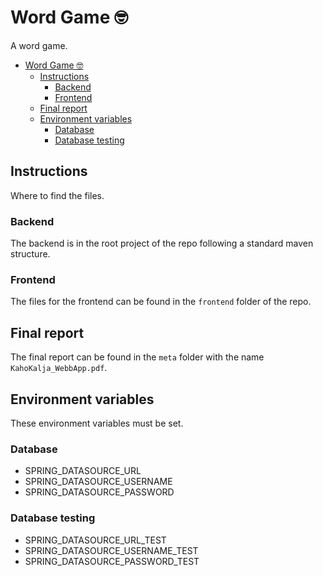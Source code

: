 # Word Game 🤓

A word game.

- [Word Game 🤓](#word-game-)
  - [Instructions](#instructions)
    - [Backend](#backend)
    - [Frontend](#frontend)
  - [Final report](#final-report)
  - [Environment variables](#environment-variables)
    - [Database](#database)
    - [Database testing](#database-testing)

## Instructions

Where to find the files.

### Backend

The backend is in the root project of the repo following a standard maven structure.

### Frontend

The files for the frontend can be found in the `frontend` folder of the repo.

## Final report

The final report can be found in the `meta` folder with the name `KahoKalja_WebbApp.pdf`.

## Environment variables

These environment variables must be set.

### Database

- SPRING_DATASOURCE_URL
- SPRING_DATASOURCE_USERNAME
- SPRING_DATASOURCE_PASSWORD

### Database testing

- SPRING_DATASOURCE_URL_TEST
- SPRING_DATASOURCE_USERNAME_TEST
- SPRING_DATASOURCE_PASSWORD_TEST
